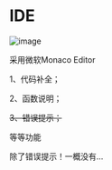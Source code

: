 # IDE

![image](https://user-images.githubusercontent.com/2792725/114566397-ce05fa80-9ca4-11eb-9ca8-8e183e5d6ddd.png)

采用微软Monaco Editor


1、代码补全；

2、函数说明；

~~3、错误提示；~~

等等功能


除了错误提示！一概没有...
